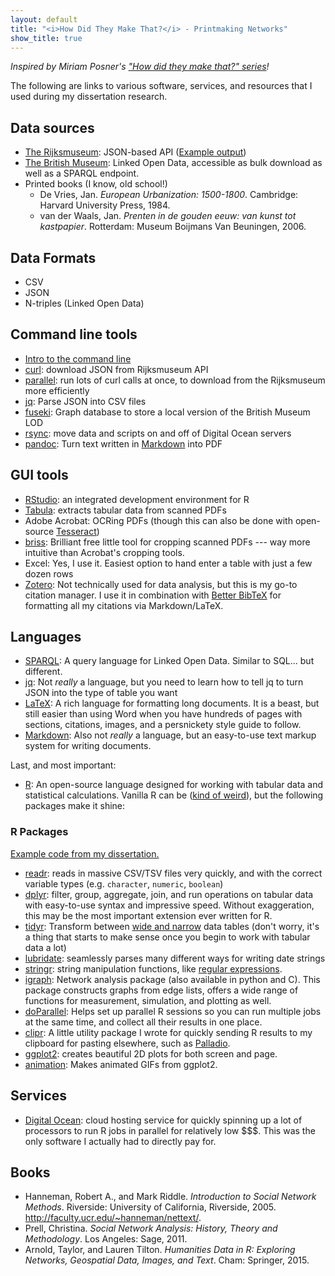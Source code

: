 ```yaml
---
layout: default
title: "<i>How Did They Make That?</i> - Printmaking Networks"
show_title: true
---
```


_Inspired by Miriam Posner's ["How did they make that?" series](http://miriamposner.com/blog/how-did-they-make-that/)!_

The following are links to various software, services, and resources that I used during my dissertation research.

## Data sources

- [The Rijksmuseum](http://rijksmuseum.github.io/): JSON-based API ([Example output](https://www.rijksmuseum.nl/api/nl/collection/RP-P-OB-10.148?key=fpGQTuED&format=json))
- [The British Museum](http://collection.britishmuseum.org/): Linked Open Data, accessible as bulk download as well as a SPARQL endpoint.
- Printed books (I know, old school!)
    - De Vries, Jan. _European Urbanization: 1500-1800_. Cambridge: Harvard University Press, 1984.
    - van der Waals, Jan. _Prenten in de gouden eeuw: van kunst tot kastpapier_. Rotterdam: Museum Boijmans Van Beuningen, 2006.

## Data Formats

- CSV
- JSON
- N-triples (Linked Open Data)

## Command line tools

- [Intro to the command line](http://cli.learncodethehardway.org/book/)
- [curl](https://curl.haxx.se/): download JSON from Rijksmuseum API
- [parallel](https://www.gnu.org/software/parallel/parallel_tutorial.html#GNU-Parallel-Tutorial): run lots of curl calls at once, to download from the Rijksmuseum more efficiently
- [jq](https://stedolan.github.io/jq/): Parse JSON into CSV files
- [fuseki](https://jena.apache.org/documentation/fuseki2/index.html): Graph database to store a local version of the British Museum LOD
- [rsync](https://www.digitalocean.com/community/tutorials/how-to-use-rsync-to-sync-local-and-remote-directories-on-a-vps): move data and scripts on and off of Digital Ocean servers
- [pandoc](http://pandoc.org/README.html): Turn text written in [Markdown](https://daringfireball.net/projects/markdown/) into PDF

## GUI tools

- [RStudio](https://www.rstudio.com/): an integrated development environment for R
- [Tabula](http://tabula.technology/): extracts tabular data from scanned PDFs
- Adobe Acrobat: OCRing PDFs (though this can also be done with open-source [Tesseract](https://github.com/tesseract-ocr/tesseract))
- [briss](http://briss.sourceforge.net/): Brilliant free little tool for cropping scanned PDFs --- way more intuitive than Acrobat's cropping tools.
- Excel: Yes, I use it. Easiest option to hand enter a table with just a few dozen rows
- [Zotero](https://www.zotero.org/): Not technically used for data analysis, but this is my go-to citation manager. I use it in combination with [Better BibTeX](https://zotplus.github.io/zotero-better-bibtex/) for formatting all my citations via Markdown/LaTeX.

## Languages

- [SPARQL](http://programminghistorian.org/lessons/graph-databases-and-SPARQL): A query language for Linked Open Data. Similar to SQL... but different.
- [jq](https://stedolan.github.io/jq/manual/): Not _really_ a language, but you need to learn how to tell jq to turn JSON into the type of table you want
- [LaTeX](https://en.wikipedia.org/wiki/LaTeX): A rich language for formatting long documents. It is a beast, but still easier than using Word when you have hundreds of pages with sections, citations, images, and a persnickety style guide to follow.
- [Markdown](https://daringfireball.net/projects/markdown/): Also not _really_ a language, but an easy-to-use text markup system for writing documents.

Last, and most important:

- [R](https://www.r-project.org/): An open-source language designed for working with tabular data and statistical calculations. Vanilla R can be ([kind of weird](http://www.burns-stat.com/documents/books/the-r-inferno/)), but the following packages make it shine:

### R Packages

[Example code from my dissertation.](https://gist.github.com/mdlincoln/9ba3b6c580f110abadd8)

- [readr](https://github.com/hadley/readr): reads in massive CSV/TSV files very quickly, and with the correct variable types (e.g. `character`, `numeric`, `boolean`)
- [dplyr](https://cran.r-project.org/web/packages/dplyr/vignettes/dplyr.html): filter, group, aggregate, join, and run operations on tabular data with easy-to-use syntax and impressive speed. Without exaggeration, this may be the most important extension ever written for R.
- [tidyr](https://github.com/hadley/tidyr): Transform between [wide and narrow](https://en.wikipedia.org/wiki/Wide_and_narrow_data) data tables (don't worry, it's a thing that starts to make sense once you begin to work with tabular data a lot)
- [lubridate](https://cran.r-project.org/web/packages/lubridate/vignettes/lubridate.html): seamlessly parses many different ways for writing date strings
- [stringr](https://cran.r-project.org/web/packages/stringr/vignettes/stringr.html): string manipulation functions, like [regular expressions](http://regexr.com/).
- [igraph](http://igraph.org/): Network analysis package (also available in python and C). This package constructs graphs from edge lists, offers a wide range of functions for measurement, simulation, and plotting as well.
- [doParallel](https://cran.r-project.org/web/packages/doParallel/vignettes/gettingstartedParallel.pdf): Helps set up parallel R sessions so you can run multiple jobs at the same time, and collect all their results in one place.
- [clipr](https://github.com/mdlincoln/clipr): A little utility package I wrote for quickly sending R results to my clipboard for pasting elsewhere, such as [Palladio](http://palladio.designhumanities.org/).
- [ggplot2](http://docs.ggplot2.org/current/index.html): creates beautiful 2D plots for both screen and page.
- [animation](https://cran.r-project.org/web/packages/animation/index.html): Makes animated GIFs from ggplot2.

## Services

- [Digital Ocean](https://www.digitalocean.com/): cloud hosting service for quickly spinning up a lot of processors to run R jobs in parallel for relatively low $$$. This was the only software I actually had to directly pay for.


## Books

- Hanneman, Robert A., and Mark Riddle. _Introduction to Social Network Methods_. Riverside: University of California, Riverside, 2005. <http://faculty.ucr.edu/~hanneman/nettext/>.
- Prell, Christina. _Social Network Analysis: History, Theory and Methodology_. Los Angeles: Sage, 2011.
- Arnold, Taylor, and Lauren Tilton. _Humanities Data in R: Exploring Networks, Geospatial Data, Images, and Text_. Cham: Springer, 2015.
